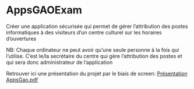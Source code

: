 # AppsGAOExam
Créer une application sécurisée qui permet de gérer l’attribution des postes informatiques à des
visiteurs d’un centre culturel sur les horaires d’ouvertures

NB: Chaque ordinateur ne peut avoir qu’une seule personne à la fois qui l’utilise.
C’est le/la secrétaire du centre qui gère l’attribution des postes et qui sera donc administrateur de l’application

Retrouver ici une présentation du projet par le biais de screen:
[Présentation AppsGao.pdf](https://github.com/Jean-Laily/AppsGAOExam/files/6513563/Presentation.AppsGao.pdf)

